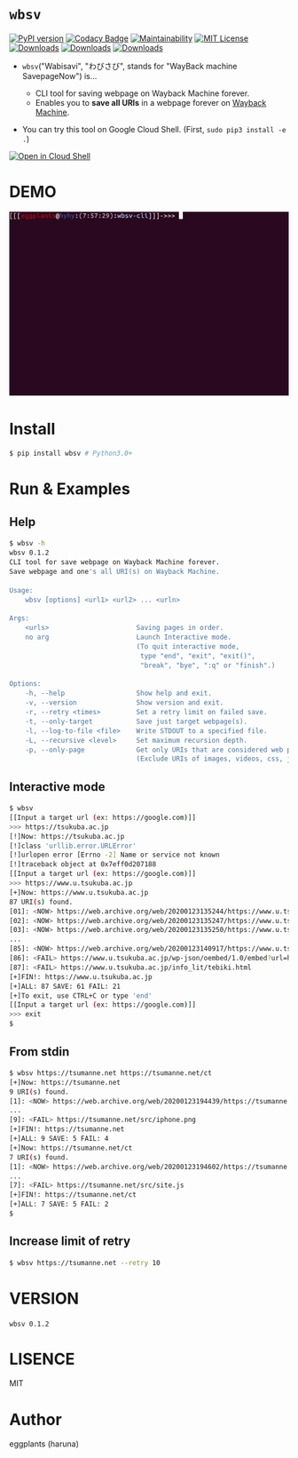 # `wbsv`

[![PyPI version](https://badge.fury.io/py/wbsv.svg)](https://badge.fury.io/py/wbsv) [![Codacy Badge](https://api.codacy.com/project/badge/Grade/3721b14865f34217ab912c9afd364b9b)](https://www.codacy.com/manual/eggplants/wbsv-cli?utm_source=github.com&amp;utm_medium=referral&amp;utm_content=eggplants/wbsv-cli&amp;utm_campaign=Badge_Grade) [![Maintainability](https://api.codeclimate.com/v1/badges/ce84fc17ef2b182eda26/maintainability)](https://codeclimate.com/github/eggplants/wbsv-cli/maintainability) [![MIT License](http://img.shields.io/badge/license-MIT-blue.svg?style=flat)](LICENSE)
[![Downloads](https://pepy.tech/badge/wbsv)](https://pepy.tech/project/wbsv) [![Downloads](https://pepy.tech/badge/wbsv/month)](https://pepy.tech/project/wbsv/month) [![Downloads](https://pepy.tech/badge/wbsv/week)](https://pepy.tech/project/wbsv/week)

- `wbsv`("Wabisavi", "わびさび", stands for "WayBack machine SavepageNow") is...

  - CLI tool for saving webpage on Wayback Machine forever.
  - Enables you to **save all URIs** in a webpage forever on [Wayback Machine](https://archive.org/web/).

- You can try this tool on Google Cloud Shell. (First, `sudo pip3 install -e .`)

[![Open in Cloud Shell](https://gstatic.com/cloudssh/images/open-btn.png)](https://console.cloud.google.com/cloudshell/open?git_repo=https://github.com/eggplants/wbsv-cli&tutorial=README.md)

# DEMO

![demo.gif](https://raw.githubusercontent.com/eggplants/wbsv-cli/master/demo.gif)

# Install

```bash
$ pip install wbsv # Python3.0+
```

# Run & Examples

## Help

```bash
$ wbsv -h
wbsv 0.1.2
CLI tool for save webpage on Wayback Machine forever.
Save webpage and one's all URI(s) on Wayback Machine.

Usage:
    wbsv [options] <url1> <url2> ... <urln>

Args:
    <urls>                      Saving pages in order.
    no arg                      Launch Interactive mode.
                                (To quit interactive mode,
                                 type "end", "exit", "exit()",
                                 "break", "bye", ":q" or "finish".)

Options:
    -h, --help                  Show help and exit.
    -v, --version               Show version and exit.
    -r, --retry <times>         Set a retry limit on failed save.
    -t, --only-target           Save just target webpage(s).
    -l, --log-to-file <file>    Write STDOUT to a specified file.
    -L, --recursive <level>     Set maximum recursion depth.
    -p, --only-page             Get only URIs that are considered web pages.
                                (Exclude URIs of images, videos, css, js ...)
```

## Interactive mode

```bash
$ wbsv
[[Input a target url (ex: https://google.com)]]
>>> https://tsukuba.ac.jp
[!]Now: https://tsukuba.ac.jp
[!]class 'urllib.error.URLError'
[!]urlopen error [Errno -2] Name or service not known
[!]traceback object at 0x7eff0d207188
[[Input a target url (ex: https://google.com)]]
>>> https://www.u.tsukuba.ac.jp
[+]Now: https://www.u.tsukuba.ac.jp
87 URI(s) found.
[01]: <NOW> https://web.archive.org/web/20200123135244/https://www.u.tsukuba.ac.jp/20180622terminals/
[02]: <NOW> https://web.archive.org/web/20200123135247/https://www.u.tsukuba.ac.jp/
[03]: <NOW> https://web.archive.org/web/20200123135250/https://www.u.tsukuba.ac.jp/anti-virus/
...
[85]: <NOW> https://web.archive.org/web/20200123140917/https://www.u.tsukuba.ac.jp/snapshot/
[86]: <FAIL> https://www.u.tsukuba.ac.jp/wp-json/oembed/1.0/embed?url=https%3A%2F%2Fwww.u.tsukuba.ac.jp%2F&format=xml
[87]: <FAIL> https://www.u.tsukuba.ac.jp/info_lit/tebiki.html
[+]FIN!: https://www.u.tsukuba.ac.jp
[+]ALL: 87 SAVE: 61 FAIL: 21
[+]To exit, use CTRL+C or type 'end'
[[Input a target url (ex: https://google.com)]]
>>> exit
$
```

## From stdin

```bash
$ wbsv https://tsumanne.net https://tsumanne.net/ct
[+]Now: https://tsumanne.net
9 URI(s) found.
[1]: <NOW> https://web.archive.org/web/20200123194439/https://tsumanne.net
...
[9]: <FAIL> https://tsumanne.net/src/iphone.png
[+]FIN!: https://tsumanne.net
[+]ALL: 9 SAVE: 5 FAIL: 4
[+]Now: https://tsumanne.net/ct
7 URI(s) found.
[1]: <NOW> https://web.archive.org/web/20200123194602/https://tsumanne.net/ct/?cat=&of=25
...
[7]: <FAIL> https://tsumanne.net/src/site.js
[+]FIN!: https://tsumanne.net/ct
[+]ALL: 7 SAVE: 5 FAIL: 2
$
```

## Increase limit of retry
```bash
$ wbsv https://tsumanne.net --retry 10
```

# VERSION

`wbsv 0.1.2`

# LISENCE
MIT

# Author
eggplants (haruna)
